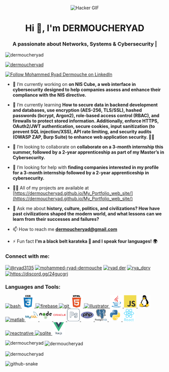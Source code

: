 <p align="center">
  <img src="https://media.giphy.com/media/077i6AULCXc0FKTj9s/giphy.gif" alt="Hacker GIF" width="500"/>
</p>


<h1 align="center">Hi 👋, I'm DERMOUCHERYAD</h1>
<h3 align="center">A passionate about Networks, Systems & Cybersecurity |</h3>

<p align="left"> <img src="https://komarev.com/ghpvc/?username=dermoucheryad&label=Profile%20views&color=0e75b6&style=flat" alt="dermoucheryad" /> </p>

<p align="left"> <a href="https://github.com/ryo-ma/github-profile-trophy"><img src="https://github-profile-trophy.vercel.app/?username=dermoucheryad" alt="dermoucheryad" /></a> </p>

<p align="left"> 
  <a href="https://linkedin.com/in/mohammed-ryad-dermouche" target="blank">
    <img src="https://img.shields.io/badge/Follow%20Me-LinkedIn-blue?style=for-the-badge&logo=linkedin" 
         alt="Follow Mohammed Ryad Dermouche on LinkedIn" />
  </a> 
</p>


- 🔭 I’m currently working on **on NIS Cube, a web interface in cybersecurity designed to help companies assess and enhance their compliance with the NIS directive.**

- 🌱 I’m currently learning **How to secure data in backend development and databases, use encryption (AES-256, TLS/SSL), hashed passwords (bcrypt, Argon2), role-based access control (RBAC), and firewalls to protect stored information. Additionally, enforce HTTPS, OAuth2/JWT authentication, secure cookies, input sanitization (to prevent SQL injection/XSS), API rate limiting, and security audits (OWASP ZAP, Burp Suite) to enhance web application security. 🔐🚀**

- 👯 I’m looking to collaborate on **collaborate on a 3-month internship this summer, followed by a 2-year apprenticeship as part of my Master’s in Cybersecurity.**

- 🤝 I’m looking for help with **finding companies interested in my profile for a 3-month internship followed by a 2-year apprenticeship in cybersecurity.**

- 👨‍💻 All of my projects are available at [https://dermoucheryad.github.io/My_Portfolio_web_site/](https://dermoucheryad.github.io/My_Portfolio_web_site/)

- 💬 Ask me about **history, culture, politics, and civilizations? How have past civilizations shaped the modern world, and what lessons can we learn from their successes and failures?**

- 📫 How to reach me **dermoucheryad@gmail.com**

- ⚡ Fun fact **I'm a black belt karateka 🥋 and I speak four languages! 🌍**

<h3 align="left">Connect with me:</h3>
<p align="left">
<a href="https://twitter.com/@ryad3135" target="blank"><img align="center" src="https://raw.githubusercontent.com/rahuldkjain/github-profile-readme-generator/master/src/images/icons/Social/twitter.svg" alt="@ryad3135" height="30" width="40" /></a>
<a href="https://linkedin.com/in/mohammed-ryad-dermouche" target="blank"><img align="center" src="https://raw.githubusercontent.com/rahuldkjain/github-profile-readme-generator/master/src/images/icons/Social/linked-in-alt.svg" alt="mohammed-ryad-dermouche" height="30" width="40" /></a>
<a href="https://fb.com/ryad der" target="blank"><img align="center" src="https://raw.githubusercontent.com/rahuldkjain/github-profile-readme-generator/master/src/images/icons/Social/facebook.svg" alt="ryad der" height="30" width="40" /></a>
<a href="https://instagram.com/rya_dprv" target="blank"><img align="center" src="https://raw.githubusercontent.com/rahuldkjain/github-profile-readme-generator/master/src/images/icons/Social/instagram.svg" alt="rya_dprv" height="30" width="40" /></a>
<a href="https://discord.gg/https://discord.gg/24gucgrj" target="blank"><img align="center" src="https://raw.githubusercontent.com/rahuldkjain/github-profile-readme-generator/master/src/images/icons/Social/discord.svg" alt="https://discord.gg/24gucgrj" height="30" width="40" /></a>
</p>

<h3 align="left">Languages and Tools:</h3>
<p align="left"> <a href="https://www.gnu.org/software/bash/" target="_blank" rel="noreferrer"> <img src="https://www.vectorlogo.zone/logos/gnu_bash/gnu_bash-icon.svg" alt="bash" width="40" height="40"/> </a> <a href="https://www.w3schools.com/css/" target="_blank" rel="noreferrer"> <img src="https://raw.githubusercontent.com/devicons/devicon/master/icons/css3/css3-original-wordmark.svg" alt="css3" width="40" height="40"/> </a> <a href="https://firebase.google.com/" target="_blank" rel="noreferrer"> <img src="https://www.vectorlogo.zone/logos/firebase/firebase-icon.svg" alt="firebase" width="40" height="40"/> </a> <a href="https://git-scm.com/" target="_blank" rel="noreferrer"> <img src="https://www.vectorlogo.zone/logos/git-scm/git-scm-icon.svg" alt="git" width="40" height="40"/> </a> <a href="https://www.w3.org/html/" target="_blank" rel="noreferrer"> <img src="https://raw.githubusercontent.com/devicons/devicon/master/icons/html5/html5-original-wordmark.svg" alt="html5" width="40" height="40"/> </a> <a href="https://www.adobe.com/in/products/illustrator.html" target="_blank" rel="noreferrer"> <img src="https://www.vectorlogo.zone/logos/adobe_illustrator/adobe_illustrator-icon.svg" alt="illustrator" width="40" height="40"/> </a> <a href="https://www.java.com" target="_blank" rel="noreferrer"> <img src="https://raw.githubusercontent.com/devicons/devicon/master/icons/java/java-original.svg" alt="java" width="40" height="40"/> </a> <a href="https://developer.mozilla.org/en-US/docs/Web/JavaScript" target="_blank" rel="noreferrer"> <img src="https://raw.githubusercontent.com/devicons/devicon/master/icons/javascript/javascript-original.svg" alt="javascript" width="40" height="40"/> </a> <a href="https://www.linux.org/" target="_blank" rel="noreferrer"> <img src="https://raw.githubusercontent.com/devicons/devicon/master/icons/linux/linux-original.svg" alt="linux" width="40" height="40"/> </a> <a href="https://www.mathworks.com/" target="_blank" rel="noreferrer"> <img src="https://upload.wikimedia.org/wikipedia/commons/2/21/Matlab_Logo.png" alt="matlab" width="40" height="40"/> </a> <a href="https://www.mysql.com/" target="_blank" rel="noreferrer"> <img src="https://raw.githubusercontent.com/devicons/devicon/master/icons/mysql/mysql-original-wordmark.svg" alt="mysql" width="40" height="40"/> </a> <a href="https://nodejs.org" target="_blank" rel="noreferrer"> <img src="https://raw.githubusercontent.com/devicons/devicon/master/icons/nodejs/nodejs-original-wordmark.svg" alt="nodejs" width="40" height="40"/> </a> <a href="https://www.oracle.com/" target="_blank" rel="noreferrer"> <img src="https://raw.githubusercontent.com/devicons/devicon/master/icons/oracle/oracle-original.svg" alt="oracle" width="40" height="40"/> </a> <a href="https://www.photoshop.com/en" target="_blank" rel="noreferrer"> <img src="https://raw.githubusercontent.com/devicons/devicon/master/icons/photoshop/photoshop-line.svg" alt="photoshop" width="40" height="40"/> </a> <a href="https://www.php.net" target="_blank" rel="noreferrer"> <img src="https://raw.githubusercontent.com/devicons/devicon/master/icons/php/php-original.svg" alt="php" width="40" height="40"/> </a> <a href="https://www.postgresql.org" target="_blank" rel="noreferrer"> <img src="https://raw.githubusercontent.com/devicons/devicon/master/icons/postgresql/postgresql-original-wordmark.svg" alt="postgresql" width="40" height="40"/> </a> <a href="https://www.python.org" target="_blank" rel="noreferrer"> <img src="https://raw.githubusercontent.com/devicons/devicon/master/icons/python/python-original.svg" alt="python" width="40" height="40"/> </a> <a href="https://reactjs.org/" target="_blank" rel="noreferrer"> <img src="https://raw.githubusercontent.com/devicons/devicon/master/icons/react/react-original-wordmark.svg" alt="react" width="40" height="40"/> </a> <a href="https://reactnative.dev/" target="_blank" rel="noreferrer"> <img src="https://reactnative.dev/img/header_logo.svg" alt="reactnative" width="40" height="40"/> </a> <a href="https://www.sqlite.org/" target="_blank" rel="noreferrer"> <img src="https://www.vectorlogo.zone/logos/sqlite/sqlite-icon.svg" alt="sqlite" width="40" height="40"/> </a> <a href="https://vuejs.org/" target="_blank" rel="noreferrer"> <img src="https://raw.githubusercontent.com/devicons/devicon/master/icons/vuejs/vuejs-original-wordmark.svg" alt="vuejs" width="40" height="40"/> </a> </p>

<p><img align="left" src="https://github-readme-stats.vercel.app/api/top-langs?username=dermoucheryad&show_icons=true&locale=en&layout=compact" alt="dermoucheryad" /></p>

<p>&nbsp;<img align="center" src="https://github-readme-stats.vercel.app/api?username=dermoucheryad&show_icons=true&locale=en" alt="dermoucheryad" /></p>

<p><img align="center" src="https://github-readme-streak-stats.herokuapp.com/?user=dermoucheryad&" alt="dermoucheryad" /></p>

<picture>
  <source media="(prefers-color-scheme: dark)" srcset="https://raw.githubusercontent.com/DERMOUCHERYAD/DERMOUCHERYAD/output/github-snake-dark.svg" />
  <source media="(prefers-color-scheme: light)" srcset="https://raw.githubusercontent.com/DERMOUCHERYAD/DERMOUCHERYAD/output/github-snake.svg" />
  <img alt="github-snake" src="https://raw.githubusercontent.com/tobiasmeyhoefer/tobiasmeyhoefer/output/github-snake.svg" />
</picture>
